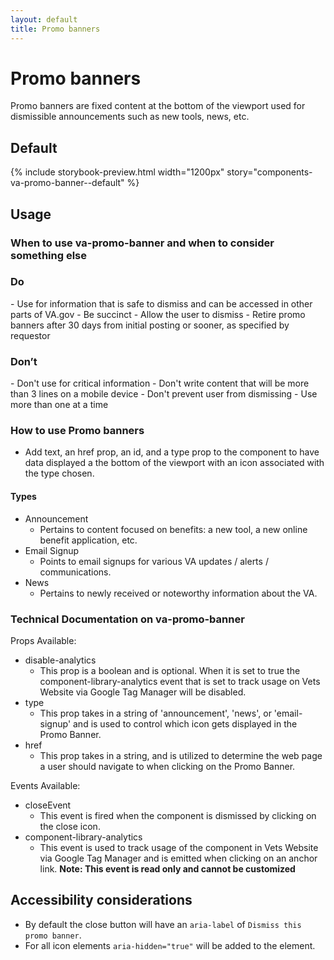```yaml
---
layout: default
title: Promo banners
---
```


# Promo banners

<p class="va-introtext">Promo banners are fixed content at the bottom of the viewport used for dismissible announcements such as new tools, news, etc.</p>

## Default

{% include storybook-preview.html width="1200px" story="components-va-promo-banner--default" %}

## Usage
### When to use va-promo-banner and when to consider something else

<div class="do-dont">
<div class="do-dont__do">
<h3 class="do-dont__heading">Do</h3>
<div class="do-dont__content" markdown="1">
- Use for information that is safe to dismiss and can be accessed in other parts of VA.gov
- Be succinct
- Allow the user to dismiss
- Retire promo banners after 30 days from initial posting or sooner, as specified by requestor
</div>
</div>
<div class="do-dont__dont">
<h3 class="do-dont__heading">Don’t</h3>
<div class="do-dont__content" markdown="1">
- Don't use for critical information
- Don't write content that will be more than 3 lines on a mobile device
- Don't prevent user from dismissing
- Use more than one at a time
</div>
</div>
</div>

### How to use Promo banners
-  Add text, an href prop, an id, and a type prop to the component to have data displayed a the bottom of the viewport with an icon associated with the type chosen.
#### Types

- Announcement
    - Pertains to content focused on benefits: a new tool, a new online benefit application, etc.
- Email Signup
    - Points to email signups for various VA updates / alerts / communications.
- News
    - Pertains to newly received or noteworthy information about the VA.

### Technical Documentation on va-promo-banner

Props Available:
- disable-analytics 
    - This prop is a boolean and is optional. When it is set to true the component-library-analytics event that is set to track usage on Vets Website via Google Tag Manager will be disabled.
- type	
    - This prop takes in a string of 'announcement', 'news', or 'email-signup' and is used to control which icon gets displayed in the Promo Banner.
- href
    - This prop takes in a string, and is utilized to determine the web page a user should navigate to when clicking on the Promo Banner.

Events Available:
- closeEvent
    - This event is fired when the component is dismissed by clicking on the close icon.
- component-library-analytics
    - This event is used to track usage of the component in Vets Website via Google Tag Manager and is emitted when clicking on an anchor link. **Note: This event is read only and cannot be customized**

## Accessibility considerations

- By default the close button will have an `aria-label` of `Dismiss this promo banner`. 
- For all icon elements `aria-hidden="true"` will be added to the element.